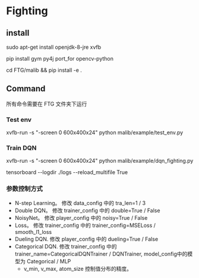 # Fighting

## install 

sudo apt-get install openjdk-8-jre xvfb

pip install gym py4j port_for opencv-python

cd FTG/malib && pip install -e .

## Command

所有命令需要在 FTG 文件夹下运行

### Test env

xvfb-run -s "-screen 0 600x400x24" python malib/example/test_env.py

### Train DQN

xvfb-run -s "-screen 0 600x400x24" python malib/example/dqn_fighting.py

tensorboard --logdir ./logs --reload_multifile True

### 参数控制方式

* N-step Learning。  修改 data_config 中的 tra_len=1 / 3
* Double DQN。   修改 trainer_config 中的 double=True / False
* NoisyNet。  修改 player_config 中的 noisy=True / False
* Loss。  修改 trainer_config 中的 trainer_config=MSELoss / smooth_l1_loss
* Dueling DQN. 修改 player_config 中的 dueling=True / False
* Categorical DQN. 修改 trainer_config 中的 trainer_name=CategoricalDQNTrainer / DQNTrainer, model_config中的模型为 Categorical / MLP
    * v_min, v_max, atom_size 控制值分布的精度。